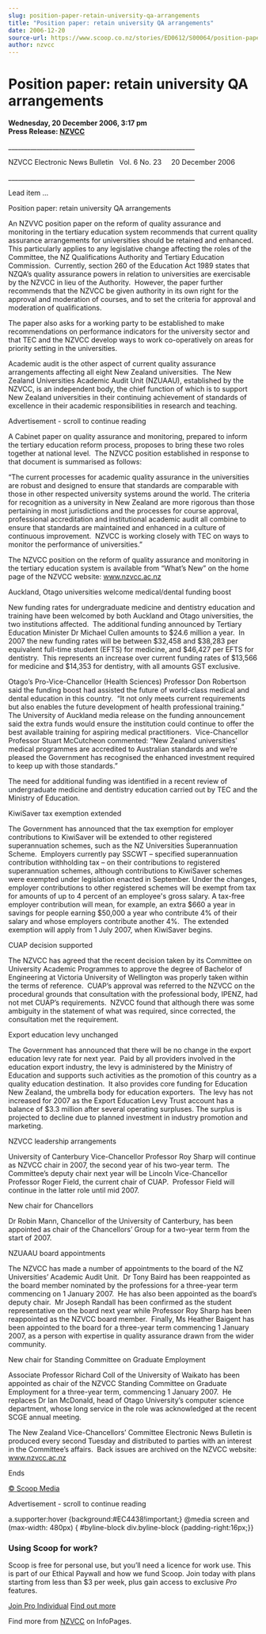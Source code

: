 ```yaml
---
slug: position-paper-retain-university-qa-arrangements
title: "Position paper: retain university QA arrangements"
date: 2006-12-20
source-url: https://www.scoop.co.nz/stories/ED0612/S00064/position-paper-retain-university-qa-arrangements.htm
author: nzvcc
---
```

Position paper: retain university QA arrangements
=================================================

**Wednesday, 20 December 2006, 3:17 pm**  
**Press Release: [NZVCC](https://info.scoop.co.nz/NZVCC)**

\_\_\_\_\_\_\_\_\_\_\_\_\_\_\_\_\_\_\_\_\_\_\_\_\_\_\_\_\_\_\_\_\_\_\_\_\_\_\_\_\_\_\_\_\_\_\_\_\_\_\_\_\_\_\_\_\_\_\_

NZVCC Electronic News Bulletin   Vol. 6 No. 23     20 December 2006

\_\_\_\_\_\_\_\_\_\_\_\_\_\_\_\_\_\_\_\_\_\_\_\_\_\_\_\_\_\_\_\_\_\_\_\_\_\_\_\_\_\_\_\_\_\_\_\_\_\_\_\_\_\_\_\_\_\_\_

Lead item …

Position paper: retain university QA arrangements

An NZVVC position paper on the reform of quality assurance and monitoring in the tertiary education system recommends that current quality assurance arrangements for universities should be retained and enhanced.  This particularly applies to any legislative change affecting the roles of the Committee, the NZ Qualifications Authority and Tertiary Education Commission.  Currently, section 260 of the Education Act 1989 states that NZQA’s quality assurance powers in relation to universities are exercisable by the NZVCC in lieu of the Authority.  However, the paper further recommends that the NZVCC be given authority in its own right for the approval and moderation of courses, and to set the criteria for approval and moderation of qualifications.

The paper also asks for a working party to be established to make recommendations on performance indicators for the university sector and that TEC and the NZVCC develop ways to work co-operatively on areas for priority setting in the universities.

Academic audit is the other aspect of current quality assurance arrangements affecting all eight New Zealand universities.  The New Zealand Universities Academic Audit Unit (NZUAAU), established by the NZVCC, is an independent body, the chief function of which is to support New Zealand universities in their continuing achievement of standards of excellence in their academic responsibilities in research and teaching.

Advertisement - scroll to continue reading





A Cabinet paper on quality assurance and monitoring, prepared to inform the tertiary education reform process, proposes to bring these two roles together at national level.  The NZVCC position established in response to that document is summarised as follows:

“The current processes for academic quality assurance in the universities are robust and designed to ensure that standards are comparable with those in other respected university systems around the world. The criteria for recognition as a university in New Zealand are more rigorous than those pertaining in most jurisdictions and the processes for course approval, professional accreditation and institutional academic audit all combine to ensure that standards are maintained and enhanced in a culture of continuous improvement.  NZVCC is working closely with TEC on ways to monitor the performance of universities.”

The NZVCC position on the reform of quality assurance and monitoring in the tertiary education system is available from “What’s New” on the home page of the NZVCC website: www.nzvcc.ac.nz

Auckland, Otago universities welcome medical/dental funding boost

New funding rates for undergraduate medicine and dentistry education and training have been welcomed by both Auckland and Otago universities, the two institutions affected.  The additional funding announced by Tertiary Education Minister Dr Michael Cullen amounts to $24.6 million a year.  In 2007 the new funding rates will be between $32,458 and $38,283 per equivalent full-time student (EFTS) for medicine, and $46,427 per EFTS for dentistry.  This represents an increase over current funding rates of $13,566 for medicine and $14,353 for dentistry, with all amounts GST exclusive. 

Otago’s Pro-Vice-Chancellor (Health Sciences) Professor Don Robertson said the funding boost had assisted the future of world-class medical and dental education in this country.  “It not only meets current requirements but also enables the future development of health professional training.”  The University of Auckland media release on the funding announcement said the extra funds would ensure the institution could continue to offer the best available training for aspiring medical practitioners.  Vice-Chancellor Professor Stuart McCutcheon commented: “New Zealand universities’ medical programmes are accredited to Australian standards and we’re pleased the Government has recognised the enhanced investment required to keep up with those standards.”

The need for additional funding was identified in a recent review of undergraduate medicine and dentistry education carried out by TEC and the Ministry of Education.

KiwiSaver tax exemption extended

The Government has announced that the tax exemption for employer contributions to KiwiSaver will be extended to other registered superannuation schemes, such as the NZ Universities Superannuation Scheme.  Employers currently pay SSCWT – specified superannuation contribution withholding tax – on their contributions to registered superannuation schemes, although contributions to KiwiSaver schemes were exempted under legislation enacted in September. Under the changes, employer contributions to other registered schemes will be exempt from tax for amounts of up to 4 percent of an employee's gross salary. A tax-free employer contribution will mean, for example, an extra $660 a year in savings for people earning $50,000 a year who contribute 4% of their salary and whose employers contribute another 4%.  The extended exemption will apply from 1 July 2007, when KiwiSaver begins.

CUAP decision supported

The NZVCC has agreed that the recent decision taken by its Committee on University Academic Programmes to approve the degree of Bachelor of Engineering at Victoria University of Wellington was properly taken within the terms of reference.  CUAP’s approval was referred to the NZVCC on the procedural grounds that consultation with the professional body, IPENZ, had not met CUAP’s requirements.  NZVCC found that although there was some ambiguity in the statement of what was required, since corrected, the consultation met the requirement.

Export education levy unchanged

The Government has announced that there will be no change in the export education levy rate for next year.  Paid by all providers involved in the education export industry, the levy is administered by the Ministry of Education and supports such activities as the promotion of this country as a quality education destination.  It also provides core funding for Education New Zealand, the umbrella body for education exporters.  The levy has not increased for 2007 as the Export Education Levy Trust account has a balance of $3.3 million after several operating surpluses. The surplus is projected to decline due to planned investment in industry promotion and marketing.

NZVCC leadership arrangements

University of Canterbury Vice-Chancellor Professor Roy Sharp will continue as NZVCC chair in 2007, the second year of his two-year term.  The Committee’s deputy chair next year will be Lincoln Vice-Chancellor Professor Roger Field, the current chair of CUAP.  Professor Field will continue in the latter role until mid 2007.

New chair for Chancellors

Dr Robin Mann, Chancellor of the University of Canterbury, has been appointed as chair of the Chancellors’ Group for a two-year term from the start of 2007.

NZUAAU board appointments

The NZVCC has made a number of appointments to the board of the NZ Universities’ Academic Audit Unit.  Dr Tony Baird has been reappointed as the board member nominated by the professions for a three-year term commencing on 1 January 2007.  He has also been appointed as the board’s deputy chair.  Mr Joseph Randall has been confirmed as the student representative on the board next year while Professor Roy Sharp has been reappointed as the NZVCC board member.  Finally, Ms Heather Baigent has been appointed to the board for a three-year term commencing 1 January 2007, as a person with expertise in quality assurance drawn from the wider community.

New chair for Standing Committee on Graduate Employment

Associate Professor Richard Coll of the University of Waikato has been appointed as chair of the NZVCC Standing Committee on Graduate Employment for a three-year term, commencing 1 January 2007.  He replaces Dr Ian McDonald, head of Otago University’s computer science department, whose long service in the role was acknowledged at the recent SCGE annual meeting.

  
The New Zealand Vice-Chancellors’ Committee Electronic News Bulletin is produced every second Tuesday and distributed to parties with an interest in the Committee’s affairs.  Back issues are archived on the NZVCC website: www.nzvcc.ac.nz

Ends

[© Scoop Media](http://www.scoop.co.nz/about/terms.html)  

Advertisement - scroll to continue reading



a.supporter:hover {background:#EC4438!important;} @media screen and (max-width: 480px) { #byline-block div.byline-block {padding-right:16px;}}

### Using Scoop for work?

Scoop is free for personal use, but you’ll need a licence for work use. This is part of our Ethical Paywall and how we fund Scoop. Join today with plans starting from less than $3 per week, plus gain access to exclusive _Pro_ features.  
  
[Join Pro Individual](https://pro.scoop.co.nz/Individual/?from=ProIn24) [Find out more](https://pro.scoop.co.nz/using-scoop-for-work/?from=ProIn24)

Find more from [NZVCC](https://info.scoop.co.nz/NZVCC) on InfoPages.